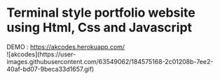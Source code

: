 <h1>Terminal style portfolio website using Html, Css and Javascript</h1>
DEMO : 
<a href="https://akcodes.herokuapp.com/"> https://akcodes.herokuapp.com/ </a>
<br/>
![akcodes](https://user-images.githubusercontent.com/63549062/184575168-2c01208b-7ee2-40af-bd07-9beca33d1657.gif)
